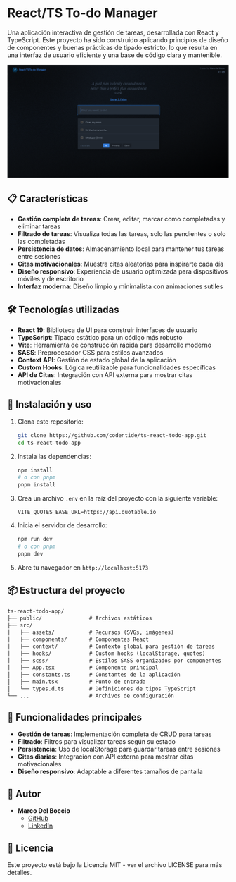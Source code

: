# React/TS To-do Manager

Una aplicación interactiva de gestión de tareas, desarrollada con React y TypeScript. Este proyecto ha sido construido aplicando principios de diseño de componentes y buenas prácticas de tipado estricto, lo que resulta en una interfaz de usuario eficiente y una base de código clara y mantenible.

![React/TS To-do Manager](public/img/og-image.png)

## 📋 Características

- **Gestión completa de tareas**: Crear, editar, marcar como completadas y eliminar tareas
- **Filtrado de tareas**: Visualiza todas las tareas, solo las pendientes o solo las completadas
- **Persistencia de datos**: Almacenamiento local para mantener tus tareas entre sesiones
- **Citas motivacionales**: Muestra citas aleatorias para inspirarte cada día
- **Diseño responsivo**: Experiencia de usuario optimizada para dispositivos móviles y de escritorio
- **Interfaz moderna**: Diseño limpio y minimalista con animaciones sutiles

## 🛠️ Tecnologías utilizadas

- **React 19**: Biblioteca de UI para construir interfaces de usuario
- **TypeScript**: Tipado estático para un código más robusto
- **Vite**: Herramienta de construcción rápida para desarrollo moderno
- **SASS**: Preprocesador CSS para estilos avanzados
- **Context API**: Gestión de estado global de la aplicación
- **Custom Hooks**: Lógica reutilizable para funcionalidades específicas
- **API de Citas**: Integración con API externa para mostrar citas motivacionales

## 🚀 Instalación y uso

1. Clona este repositorio:

   ```bash
   git clone https://github.com/codentide/ts-react-todo-app.git
   cd ts-react-todo-app
   ```

2. Instala las dependencias:

   ```bash
   npm install
   # o con pnpm
   pnpm install
   ```

3. Crea un archivo `.env` en la raíz del proyecto con la siguiente variable:

   ```
   VITE_QUOTES_BASE_URL=https://api.quotable.io
   ```

4. Inicia el servidor de desarrollo:

   ```bash
   npm run dev
   # o con pnpm
   pnpm dev
   ```

5. Abre tu navegador en `http://localhost:5173`

## 📦 Estructura del proyecto

```
ts-react-todo-app/
├── public/               # Archivos estáticos
├── src/
│   ├── assets/           # Recursos (SVGs, imágenes)
│   ├── components/       # Componentes React
│   ├── context/          # Contexto global para gestión de tareas
│   ├── hooks/            # Custom hooks (localStorage, quotes)
│   ├── scss/             # Estilos SASS organizados por componentes
│   ├── App.tsx           # Componente principal
│   ├── constants.ts      # Constantes de la aplicación
│   ├── main.tsx          # Punto de entrada
│   └── types.d.ts        # Definiciones de tipos TypeScript
└── ...                   # Archivos de configuración
```

## 🧪 Funcionalidades principales

- **Gestión de tareas**: Implementación completa de CRUD para tareas
- **Filtrado**: Filtros para visualizar tareas según su estado
- **Persistencia**: Uso de localStorage para guardar tareas entre sesiones
- **Citas diarias**: Integración con API externa para mostrar citas motivacionales
- **Diseño responsivo**: Adaptable a diferentes tamaños de pantalla

## 👤 Autor

- **Marco Del Boccio**
  - [GitHub](https://github.com/codentide)
  - [LinkedIn](https://www.linkedin.com/in/marco-del-boccio-99b31824a/)

## 📄 Licencia

Este proyecto está bajo la Licencia MIT - ver el archivo LICENSE para más detalles.
